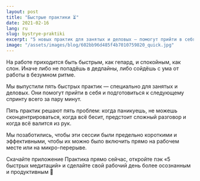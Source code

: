 ```yaml
---
layout: post
title: "Быстрые практики ⏳"
date: 2021-02-16
lang: ru
slug: bystrye-praktiki
excerpt: "5 новых практик для занятых и деловых — помогут прийти в себя и подготовиться к работе за пару минут."
image: "/assets/images/blog/602bb96d485f4b7010759820_quick.jpg"
---
```



На работе приходится быть быстрым, как гепард, и спокойным, как слон. Иначе либо не попадёшь в дедлайны, либо сойдёшь с ума от работы в безумном ритме.

Мы выпустили пять быстрых практик — специально для занятых и деловых. Они помогут прийти в себя и подготовиться к следующему спринту всего за пару минут.

Пять практик решают пять проблем: когда паникуешь, не можешь сконцентрироваться, когда всё бесит, предстоит сложный разговор и когда всё валится из рук.

Мы позаботились, чтобы эти сессии были предельно короткими и эффективными, чтобы их можно было включить прямо на рабочем месте или на микро-перерыве.

Скачайте приложение Практика прямо сейчас, откройте пэк «5 быстрых медитаций» и сделайте свой рабочий день более осознанным и продуктивным 🤗
